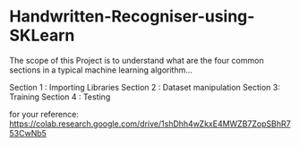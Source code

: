 # Handwritten-Recogniser-using-SKLearn

The scope of this Project is to understand what are the four common sections in a typical machine learning algorithm…

Section 1 : Importing Libraries
Section 2 : Dataset manipulation
Section 3: Training 
Section 4 : Testing

for your reference:
https://colab.research.google.com/drive/1shDhh4wZkxE4MWZB7ZopSBhR753CwNb5
